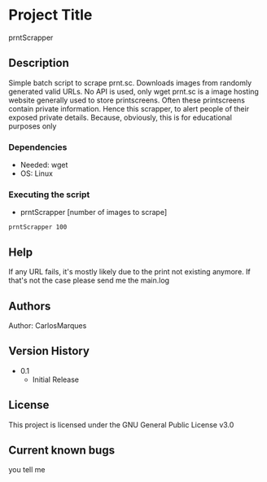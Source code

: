 # Project Title

prntScrapper

## Description

Simple batch script to scrape prnt.sc. Downloads images from randomly generated valid URLs. No API is used, only wget
prnt.sc is a image hosting website generally used to store printscreens. Often these printscreens contain private information. Hence this scrapper, to alert people of their exposed private details. Because, obviously, this is for educational purposes only


### Dependencies

* Needed: wget
* OS: Linux

### Executing the script

* prntScrapper [number of images to scrape] 

```
prntScrapper 100
```

## Help

If any URL fails, it's mostly likely due to the print not existing anymore. If that's not the case please send me the main.log

## Authors

Author: CarlosMarques

## Version History

* 0.1
    * Initial Release

## License

This project is licensed under the GNU General Public License v3.0

## Current known bugs

you tell me

